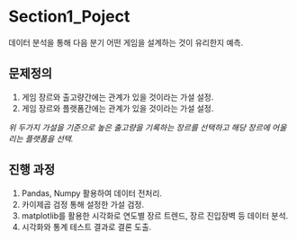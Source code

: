 # Section1_Poject

데이터 분석을 통해 다음 분기 어떤 게임을 설계하는 것이 유리한지 예측. <br>

## 문제정의 <br>

1. 게임 장르와 출고량간에는 관계가 있을 것이라는 가설 설정.
2. 게임 장르와 플랫폼간에는 관계가 있을 것이라는 가설 설정.

*위 두가지 가설을 기준으로 높은 출고량을 기록하는 장르를 선택하고 해당 장르에 어울리는 플랫폼을 선택.* <br>

## 진행 과정 <br>

1. Pandas, Numpy 활용하여 데이터 전처리.
2. 카이제곱 검정 통해 설정한 가설 검정.
3. matplotlib를 활용한 시각화로 연도별 장르 트렌드, 장르 진입장벽 등 데이터 분석.
4. 시각화와 통계 테스트 결과로 결론 도출.

